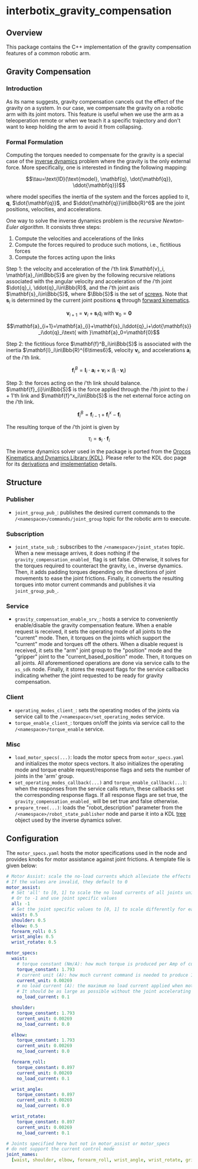 # interbotix_gravity_compensation

## Overview

This package contains the C++ implementation of the gravity compensation features of a common robotic arm.

## Gravity Compensation

### Introduction

As its name suggests, gravity compensation cancels out the effect of the gravity on a system.
In our case, we compensate the gravity on a robotic arm with its joint motors.
This feature is useful when we use the arm as a teleoperation remote or when we teach it a specific trajectory and don't want to keep holding the arm to avoid it from collapsing.

### Formal Formulation

Computing the torques needed to compensate for the gravity is a special case of the [inverse dynamics](https://en.wikipedia.org/wiki/Inverse_dynamics) problem where the gravity is the only external force.
More specifically, one is interested in finding the following mapping:

```math
\tau=\text{ID}(\text{model}, \mathbf{q}, \dot{\mathbf{q}}, \ddot{\mathbf{q}})
```

where $\text{model}$ specifies the inertia of the system and the forces applied to it, $\mathbf{q}$, $\dot{\mathbf{q}}$, and $\ddot{\mathbf{q}}\in\Bbb{R}^6$ are the joint positions, velocities, and accelerations.

One way to solve the inverse dynamics problem is the *recursive Newton-Euler algorithm*.
It consists three steps:
1. Compute the velocities and accelerations of the links
2. Compute the forces required to produce such motions, i.e., fictitious forces
3. Compute the forces acting upon the links

Step 1: the velocity and acceleration of the $i$'th link $\mathbf{v}_i, \mathbf{a}_i\in\Bbb{S}$ are given by the following recursive relations associated with the angular velocity and acceleration of the $i$'th joint $\dot{q}_i, \ddot{q}_i\in\Bbb{R}$, and the $i$'th joint axis $\mathbf{s}_i\in\Bbb{S}$, where $\Bbb{S}$ is the set of [screws](https://en.wikipedia.org/wiki/Screw_theory).
Note that $\mathbf{s}_i$ is determined by the current joint positions $\mathbf{q}$ through [forward kinematics](https://en.wikipedia.org/wiki/Forward_kinematics).

```math
\mathbf{v}_{i+1}=\mathbf{v}_{i}+\mathbf{s}_i\dot{q}_i\text{ with }\mathbf{v}_0=\mathbf{0}
```

```math
\mathbf{a}_{i+1}=\mathbf{a}_{i}+\mathbf{s}_i\ddot{q}_i+\dot{\mathbf{s}}_i\dot{q}_i\text{ with }\mathbf{a}_0=\mathbf{0}
```

Step 2: the fictitious force $\mathbf{f}^B_i\in\Bbb{S}$ is associated with the inertia $\mathbf{I}_i\in\Bbb{R}^{6\times6}$, velocity $\mathbf{v}_i$, and accelerations $\mathbf{a}_i$ of the $i$'th link.

```math
\mathbf{f}^B_i=\mathbf{I}_i\cdot\mathbf{a}_i+\mathbf{v}_i\times(\mathbf{I}_i\cdot\mathbf{v}_i)
```

Step 3: the forces acting on the $i$'th link should balance. $\mathbf{f}_{i}\in\Bbb{S}$ is the force applied through the $i$'th joint to the $i+1$'th link and $\mathbf{f}^x_i\in\Bbb{S}$ is the net external force acting on the $i$'th link.

```math
\mathbf{f}^B_i=\mathbf{f}_{i-1}+\mathbf{f}^x_i-\mathbf{f}_{i}
```

The resulting torque of the $i$'th joint is given by

```math
\tau_i=\mathbf{s}_i\cdot\mathbf{f}_{i}
```

The inverse dynamics solver used in the package is ported from the [Orocos Kinematics and Dynamics Library (KDL)](https://www.orocos.org/kdl.html).
Please refer to the KDL doc page for its [derivations](https://link.springer.com/book/10.1007/978-1-4899-7560-7) and [implementation](https://docs.ros.org/en/indigo/api/orocos_kdl/html/classKDL_1_1ChainIdSolver__RNE.html) details.


## Structure

### Publisher

- `joint_group_pub_`: publishes the desired current commands to the `/<namespace>/commands/joint_group` topic for the robotic arm to execute.

### Subscription

- `joint_state_sub_`: subscribes to the `/<namespace>/joint_states` topic.
When a new message arrives, it does nothing if the `gravity_compensation_enabled_` flag is set false.
Otherwise, it solves for the torques required to counteract the gravity, i.e., inverse dynamics.
Then, it adds padding torques depending on the directions of joint movements to ease the joint frictions.
Finally, it converts the resulting torques into motor current commands and publishes it via `joint_group_pub_`.

### Service

- `gravity_compensation_enable_srv_`: hosts a service to conveniently enable/disable the gravity compensation feature.
When a enable request is received, it sets the operating mode of all joints to the "current" mode.
Then, it torques on the joints which support the "current" mode and torques off the others.
When a disable request is received, it sets the "arm" joint group to the "position" mode and the "gripper" joint to the "current_based_position" mode.
Then, it torques on all joints.
All aforementioned operations are done via service calls to the `xs_sdk` node.
Finally, it stores the request flags for the service callbacks indicating whether the joint requested to be ready for gravity compensation.

### Client

- `operating_modes_client_`: sets the operating modes of the joints via service call to the `/<namespace>/set_operating_modes` service.
- `torque_enable_client_`: torques on/off the joints via service call to the `/<namespace>/torque_enable` service.

### Misc

- `load_motor_specs(...)`: loads the motor specs from `motor_specs.yaml` and initializes the motor specs vectors.
It also initializes the operating mode and torque enable request/response flags and sets the number of joints in the 'arm' group.
- `set_operating_modes_callback(...)` and `torque_enable_callback(...)`: when the responses from the service calls return, these callbacks set the corresponding response flags.
If all response flags are set true, the `gravity_compensation_enabled_` will be set true and false otherwise.
- `prepare_tree(...)`: loads the "robot_description" parameter from the `/<namespace>/robot_state_publisher` node and parse it into a KDL [tree](https://docs.ros.org/en/indigo/api/orocos_kdl/html/classKDL_1_1Tree.html) object used by the inverse dynamics solver.

## Configuration

The `motor_specs.yaml` hosts the motor specifications used in the node and provides knobs for motor assistance against joint frictions.
A template file is given below:
```yaml
# Motor Assist: scale the no-load currents which alleviate the effects of friction
# If the values are invalid, they default to 0
motor_assist:
  # Set 'all' to [0, 1] to scale the no load currents of all joints uniformly
  # Or to -1 and use joint specific values
  all: -1
  # Set the joint specific values to [0, 1] to scale differently for each joint
  waist: 0.5
  shoulder: 0.5
  elbow: 0.5
  forearm_roll: 0.5
  wrist_angle: 0.5
  wrist_rotate: 0.5

motor_specs:
  waist:
    # torque constant (Nm/A): how much torque is produced per Amp of current
    torque_constant: 1.793
    # current unit (A): how much current command is needed to produce 1 Amp of current
    current_unit: 0.00269
    # no load current (A): the maximum no load current applied when motor_assist == 1
    # It should be as large as possible without the joint accelerating by itself
    no_load_current: 0.1

  shoulder:
    torque_constant: 1.793
    current_unit: 0.00269
    no_load_current: 0.0

  elbow:
    torque_constant: 1.793
    current_unit: 0.00269
    no_load_current: 0.0

  forearm_roll:
    torque_constant: 0.897
    current_unit: 0.00269
    no_load_current: 0.1

  wrist_angle:
    torque_constant: 0.897
    current_unit: 0.00269
    no_load_current: 0.0

  wrist_rotate:
    torque_constant: 0.897
    current_unit: 0.00269
    no_load_current: 0.1

# Joints specified here but not in motor_assist or motor_specs
# do not support the current control mode
joint_names:
  [waist, shoulder, elbow, forearm_roll, wrist_angle, wrist_rotate, gripper]

```
